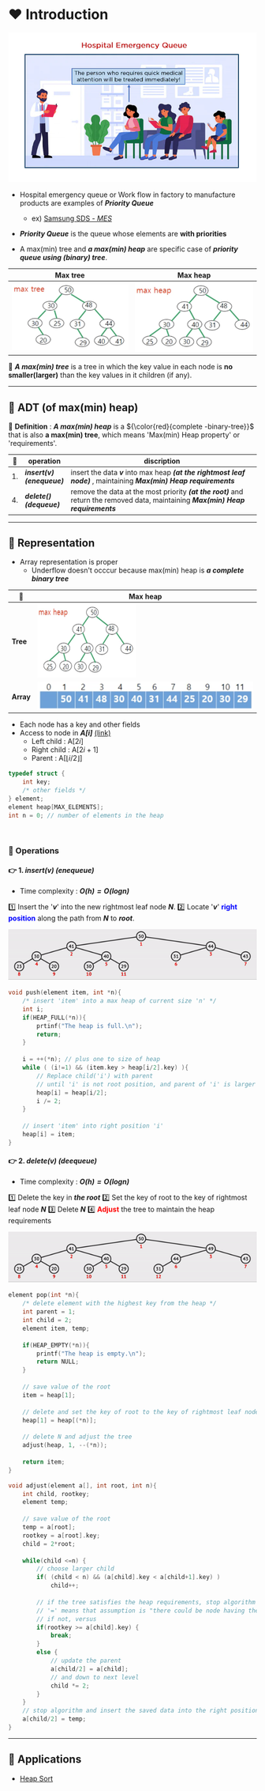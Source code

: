 # ❤️ Introduction

![PriorityQueueExam](./img/heaplifeexam.webp)

- Hospital emergency queue or Work flow in factory to manufacture products are examples of ___Priority Queue___
  - ex) [Samsung SDS - _MES_](https://youtu.be/0qEeSImNXFo)

- ___Priority Queue___ is the queue whose elements are __with priorities__

- A max(min) tree and ___a max(min) heap___ are specific case of ___priority queue using (binary) tree___.

|Max tree|Max heap|
|-|-|
|![Maxtree](./img/maxtree.png)|![Maxheap](./img/maxheap.png)|

💖 ___A max(min) tree___ is a tree in which the key value in each node is __no smaller(larger)__ than the key values in it children (if any).



---

## 🧡 ADT (of max(min) heap)

💖 __Definition__ : ___A max(min) heap___ is a ${\color{red}{complete -binary-tree}}$ that is also __a max(min) tree__, which means 'Max(min) Heap property' or 'requirements'.

|💖|operation|discription|
|-|-|-|
|1.|___insert(v)</br>(enequeue)___|insert the data ___v___ into max heap ___(at the rightmost leaf node)___ , maintaining ___Max(min) Heap requirements___|
|4.|___delete()</br>(dequeue)___|remove the data at the most priority ___(at the root)___ and return the removed data, maintaining ___Max(min) Heap requirements___|

---

## 💛 Representation

- Array representation is proper
  - Underflow doesn't occcur because max(min) heap is ___a complete binary tree___

|💖|Max heap|
|-|-|
|__Tree__|<img src="./img/maxheap.png" width="200px" height="150px">|
|__Array__|![MaxheapArray](./img/maxheaparray.png)|

- Each node has a key and other fields
- Access to node in ___A[$i$]___ [(link)](./BinaryTree.md#-representation-of-binary-tree)
  - Left child : A[$2i$]
  - Right child : A[$2i+1$]
  - Parent : A[$\lfloor{i/2}\rfloor$]

```C
typedef struct {
    int key;
    /* other fields */
} element;
element heap[MAX_ELEMENTS];
int n = 0; // number of elements in the heap
```

</br>

### 💖 Operations

#### 👉 1. ___insert(v) (enequeue)___

- Time complexity : ___$O(h) = O(log n)$___

1️⃣ Insert the '___v___' into the new rightmost leaf node ___N___.
2️⃣ Locate '___v___' <b style="color: blue">right position</b> along the path from ___N___ to ___root___.

![MaxHeapInsert](./img/maxheapinsert.gif)

```C
void push(element item, int *n){
    /* insert 'item' into a max heap of current size 'n' */
    int i;
    if(HEAP_FULL(*n)){
        prtinf("The heap is full.\n");
        return;
    }

    i = ++(*n); // plus one to size of heap
    while ( (i!=1) && (item.key > heap[i/2].key) ){
        // Replace child('i') with parent
        // until 'i' is not root position, and parent of 'i' is larger than 'key of item'.
        heap[i] = heap[i/2];
        i /= 2;
    }

    // insert 'item' into right position 'i'
    heap[i] = item;
}
```


#### 👉 2. ___delete(v) (deequeue)___

- Time complexity : ___$O(h) = O(log n)$___

1️⃣ Delete the key in ___the root___
2️⃣ Set the key of root to the key of rightmost leaf node ___N___
3️⃣ Delete ___N___
4️⃣ <b style="color:red">Adjust</b> the tree to maintain the heap requirements

![MaxHeapDelete](./img/maxheapdelete.gif)

```C
element pop(int *n){
    /* delete element with the highest key from the heap */
    int parent = 1;
    int child = 2;
    element item, temp;

    if(HEAP_EMPTY(*n)){
        printf("The heap is empty.\n");
        return NULL;
    }

    // save value of the root
    item = heap[1];

    // delete and set the key of root to the key of rightmost leaf node N
    heap[1] = heap[(*n)];

    // delete N and adjust the tree
    adjust(heap, 1, --(*n));

    return item;
}
```

```C
void adjust(element a[], int root, int n){
    int child, rootkey;
    element temp;

    // save value of the root
    temp = a[root];
    rootkey = a[root].key;
    child = 2*root;

    while(child <=n) {
        // choose larger child
        if( (child < n) && (a[child].key < a[child+1].key) )
            child++;

        // if the tree satisfies the heap requirements, stop algorithm
        // '=' means that assumption is "there could be node having the same key"
        // if not, versus
        if(rootkey >= a[child].key) {
            break;
        }
        else {
            // update the parent
            a[child/2] = a[child];
            // and down to next level
            child *= 2;
        }
    }
    // stop algorithm and insert the saved data into the right position
    a[child/2] = temp;
}
```

---

## 💛 Applications

- [Heap Sort](../Algorithm/Sort.md#heap-sort)
